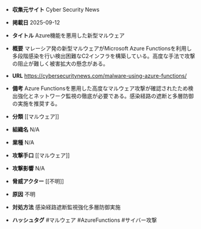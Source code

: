 - **収集元サイト**
Cyber Security News

- **掲載日**
2025-09-12

- **タイトル**
Azure機能を悪用した新型マルウェア

- **概要**
マレーシア発の新型マルウェアがMicrosoft Azure Functionsを利用し多段階感染を行い検出困難なC2インフラを構築している。高度な手法で攻撃の阻止が難しく被害拡大の懸念がある。

- **URL**
https://cybersecuritynews.com/malware-using-azure-functions/

- **備考**
Azure Functionsを悪用した高度なマルウェア攻撃が確認されたため検出強化とネットワーク監視の徹底が必要である。感染経路の遮断と多層防御の実施を推奨する。

- **分類**
[[マルウェア]]

- **組織名**
N/A

- **業種**
N/A

- **攻撃手口**
[[マルウェア]]

- **攻撃影響**
N/A

- **脅威アクター**
[[不明]]

- **原因**
不明

- **対処方法**
感染経路遮断監視強化多層防御実施

- **ハッシュタグ**
#マルウェア #AzureFunctions #サイバー攻撃
